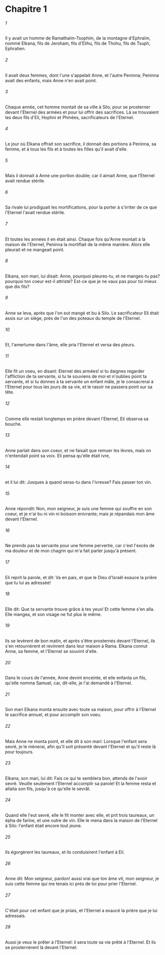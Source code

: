 # Chapitre 1

###### 1
Il y avait un homme de Ramathaïm-Tsophim, de la montagne d'Ephraïm, nommé Elkana, fils de Jeroham, fils d'Elihu, fils de Thohu, fils de Tsuph, Ephratien.
###### 2
Il avait deux femmes, dont l'une s'appelait Anne, et l'autre Peninna; Peninna avait des enfants, mais Anne n'en avait point.
###### 3
Chaque année, cet homme montait de sa ville à Silo, pour se prosterner devant l'Eternel des armées et pour lui offrir des sacrifices. Là se trouvaient les deux fils d'Eli, Hophni et Phinées, sacrificateurs de l'Eternel.
###### 4
Le jour où Elkana offrait son sacrifice, il donnait des portions à Peninna, sa femme, et à tous les fils et à toutes les filles qu'il avait d'elle.
###### 5
Mais il donnait à Anne une portion double; car il aimait Anne, que l'Eternel avait rendue stérile.
###### 6
Sa rivale lui prodiguait les mortifications, pour la porter à s'irriter de ce que l'Eternel l'avait rendue stérile.
###### 7
Et toutes les années il en était ainsi. Chaque fois qu'Anne montait à la maison de l'Eternel, Peninna la mortifiait de la même manière. Alors elle pleurait et ne mangeait point.
###### 8
Elkana, son mari, lui disait: Anne, pourquoi pleures-tu, et ne manges-tu pas? pourquoi ton coeur est-il attristé? Est-ce que je ne vaux pas pour toi mieux que dix fils?
###### 9
Anne se leva, après que l'on eut mangé et bu à Silo. Le sacrificateur Eli était assis sur un siège, près de l'un des poteaux du temple de l'Eternel.
###### 10
Et, l'amertume dans l'âme, elle pria l'Eternel et versa des pleurs.
###### 11
Elle fit un voeu, en disant: Eternel des armées! si tu daignes regarder l'affliction de ta servante, si tu te souviens de moi et n'oublies point ta servante, et si tu donnes à ta servante un enfant mâle, je le consacrerai à l'Eternel pour tous les jours de sa vie, et le rasoir ne passera point sur sa tête.
###### 12
Comme elle restait longtemps en prière devant l'Eternel, Eli observa sa bouche.
###### 13
Anne parlait dans son coeur, et ne faisait que remuer les lèvres, mais on n'entendait point sa voix. Eli pensa qu'elle était ivre,
###### 14
et il lui dit: Jusques à quand seras-tu dans l'ivresse? Fais passer ton vin.
###### 15
Anne répondit: Non, mon seigneur, je suis une femme qui souffre en son coeur, et je n'ai bu ni vin ni boisson enivrante; mais je répandais mon âme devant l'Eternel.
###### 16
Ne prends pas ta servante pour une femme pervertie, car c'est l'excès de ma douleur et de mon chagrin qui m'a fait parler jusqu'à présent.
###### 17
Eli reprit la parole, et dit: Va en paix, et que le Dieu d'Israël exauce la prière que tu lui as adressée!
###### 18
Elle dit: Que ta servante trouve grâce à tes yeux! Et cette femme s'en alla. Elle mangea, et son visage ne fut plus le même.
###### 19
Ils se levèrent de bon matin, et après s'être prosternés devant l'Eternel, ils s'en retournèrent et revinrent dans leur maison à Rama. Elkana connut Anne, sa femme, et l'Eternel se souvint d'elle.
###### 20
Dans le cours de l'année, Anne devint enceinte, et elle enfanta un fils, qu'elle nomma Samuel, car, dit-elle, je l'ai demandé à l'Eternel.
###### 21
Son mari Elkana monta ensuite avec toute sa maison, pour offrir à l'Eternel le sacrifice annuel, et pour accomplir son voeu.
###### 22
Mais Anne ne monta point, et elle dit à son mari: Lorsque l'enfant sera sevré, je le mènerai, afin qu'il soit présenté devant l'Eternel et qu'il reste là pour toujours.
###### 23
Elkana, son mari, lui dit: Fais ce qui te semblera bon, attends de l'avoir sevré. Veuille seulement l'Eternel accomplir sa parole! Et la femme resta et allaita son fils, jusqu'à ce qu'elle le sevrât.
###### 24
Quand elle l'eut sevré, elle le fit monter avec elle, et prit trois taureaux, un épha de farine, et une outre de vin. Elle le mena dans la maison de l'Eternel à Silo: l'enfant était encore tout jeune.
###### 25
Ils égorgèrent les taureaux, et ils conduisirent l'enfant à Eli.
###### 26
Anne dit: Mon seigneur, pardon! aussi vrai que ton âme vit, mon seigneur, je suis cette femme qui me tenais ici près de toi pour prier l'Eternel.
###### 27
C'était pour cet enfant que je priais, et l'Eternel a exaucé la prière que je lui adressais.
###### 28
Aussi je veux le prêter à l'Eternel: il sera toute sa vie prêté à l'Eternel. Et ils se prosternèrent là devant l'Eternel.
